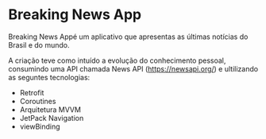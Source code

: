 # Breaking News App

Breaking News Appé um aplicativo que apresentas as últimas notícias do Brasil e do mundo.

A criação teve como intuído a evolução do conhecimento pessoal, consumindo uma API chamada News API (https://newsapi.org/) e ultilizando as seguntes tecnologias:

- Retrofit
- Coroutines
- Arquitetura MVVM
- JetPack Navigation
- viewBinding

